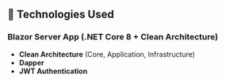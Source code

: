 ## 🔧 Technologies Used

### Blazor Server App (.NET Core 8 + Clean Architecture)
- **Clean Architecture** (Core, Application, Infrastructure)
- **Dapper**
- **JWT Authentication**
